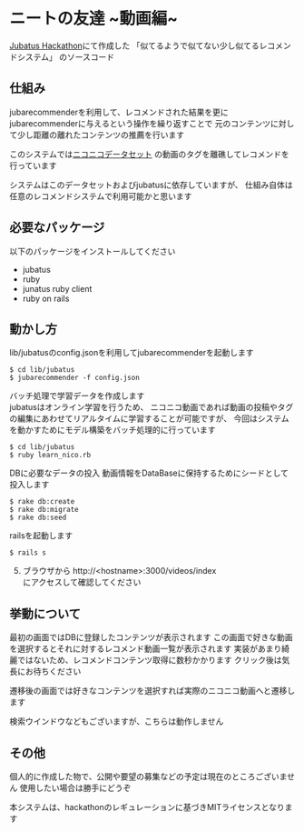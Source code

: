 # ニートの友達 ~動画編~
[Jubatus Hackathon](http://connpass.com/event/8233/)にて作成した
「似てるようで似てない少し似てるレコメンドシステム」
のソースコード

## 仕組み
jubarecommenderを利用して、レコメンドされた結果を更にjubarecommenderに与えるという操作を繰り返すことで
元のコンテンツに対して少し距離の離れたコンテンツの推薦を行います

このシステムでは[ニコニコデータセット](http://www.nii.ac.jp/cscenter/idr/nico/nico.html)
の動画のタグを離礁してレコメンドを行っています

システムはこのデータセットおよびjubatusに依存していますが、
仕組み自体は任意のレコメンドシステムで利用可能かと思います

## 必要なパッケージ
以下のパッケージをインストールしてください
* jubatus
* ruby
* junatus ruby client
* ruby on rails

## 動かし方
lib/jubatusのconfig.jsonを利用してjubarecommenderを起動します
```
$ cd lib/jubatus
$ jubarecommender -f config.json
```

バッチ処理で学習データを作成します  
jubatusはオンライン学習を行うため、
ニコニコ動画であれば動画の投稿やタグの編集にあわせてリアルタイムに学習することが可能ですが、
今回はシステムを動かすためにモデル構築をバッチ処理的に行っています
```
$ cd lib/jubatus
$ ruby learn_nico.rb
```

DBに必要なデータの投入
動画情報をDataBaseに保持するためにシードとして投入します
```
$ rake db:create
$ rake db:migrate
$ rake db:seed
```

railsを起動します
```
$ rails s
```
5. ブラウザから
http://\<hostname\>:3000/videos/index  
にアクセスして確認してください

## 挙動について
最初の画面ではDBに登録したコンテンツが表示されます
この画面で好きな動画を選択するとそれに対するレコメンド動画一覧が表示されます
実装があまり綺麗ではないため、レコメンドコンテンツ取得に数秒かかります
クリック後は気長にお待ちください

遷移後の画面では好きなコンテンツを選択すれば実際のニコニコ動画へと遷移します

検索ウインドウなどもございますが、こちらは動作しません

## その他
個人的に作成した物で、公開や要望の募集などの予定は現在のところございません
使用したい場合は勝手にどうぞ

本システムは、hackathonのレギュレーションに基づきMITライセンスとなります
